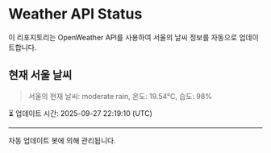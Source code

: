 
# Weather API Status

이 리포지토리는 OpenWeather API를 사용하여 서울의 날씨 정보를 자동으로 업데이트합니다.

## 현재 서울 날씨
> 서울의 현재 날씨: moderate rain, 온도: 19.54°C, 습도: 98%

⏳ 업데이트 시간: 2025-09-27 22:19:10 (UTC)

---
자동 업데이트 봇에 의해 관리됩니다.
